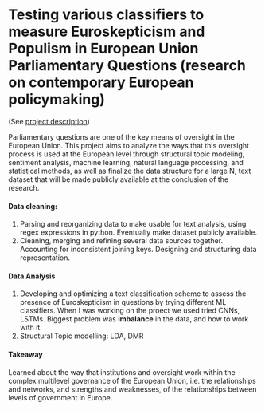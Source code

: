 
# Testing various classifiers to measure Euroskepticism and Populism in European Union Parliamentary Questions (research on contemporary European policymaking)

(See [project description](https://urapprojects.berkeley.edu/projects/detail.php?id_list=Pol0175))

Parliamentary questions are one of the key means of oversight in the European Union. This project aims to analyze the ways that this oversight process is used at the European level through structural topic modeling, sentiment analysis, machine learning, natural language processing, and statistical methods, as well as finalize the data structure for a large N, text dataset that will be made publicly available at the conclusion of the research.

#### Data cleaning:
1. Parsing and reorganizing data to make usable for text analysis, using regex expressions in python. Eventually make dataset publicly available.
2. Cleaning, merging and refining several data sources together. Accounting for inconsistent joining keys. Designing and structuring data representation.

#### Data Analysis
1. Developing and optimizing a text classification scheme to assess the presence of Euroskepticism in questions by trying different ML classifiers. When I was working on the proect we used tried CNNs, LSTMs. Biggest problem was **imbalance** in the data,  and how to work with it. 
2. Structural Topic modelling: LDA, DMR

#### Takeaway
Learned about the way that institutions and oversight work within the complex multilevel governance of the European Union, i.e. the relationships and networks, and strengths and weaknesses, of the relationships between levels of government in Europe. 


